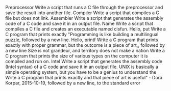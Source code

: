  Preprocessor
Write a script that runs a C file through the preprocessor and save the result into another file.
Compiler
Write a script that compiles a C file but does not link.
Assembler
Write a script that generates the assembly code of a C code and save it in an output file.
 Name
Write a script that compiles a C file and creates an executable named cisfun.
Hello, put
Write a C program that prints exactly "Programming is like building a multilingual puzzle, followed by a new line.
Hello, printf
Write a C program that prints exactly with proper grammar, but the outcome is a piece of art,, followed by a new line
Size is not grandeur, and territory does not make a nation
Write a C program that prints the size of various types on the computer it is compiled and run on.
Intel
Write a script that generates the assembly code (Intel syntax) of a C code and save it in an output file.
 UNIX is basically a simple operating system, but you have to be a genius to understand the
Write a C program that prints exactly and that piece of art is useful" - Dora Korpar, 2015-10-19, followed by a new line, to the standard error
